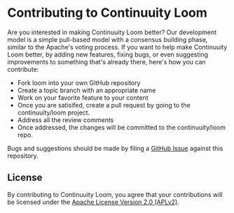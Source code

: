# Contributing to Continuuity Loom

Are you interested in making Continuuity Loom better? Our development model is a simple pull-based model with a consensus building phase, similar to the Apache's voting process. If you want to help make Continuuity Loom better, by adding new features, fixing bugs, or even suggesting improvements to something that's already there, here's how you can contribute:

 * Fork loom into your own GitHub repository
 * Create a topic branch with an appropriate name
 * Work on your favorite feature to your content
 * Once you are satisifed, create a pull request by going to the continuuity/loom project.
 * Address all the review comments
 * Once addressed, the changes will be committed to the continuuity/loom repo.

Bugs and suggestions should be made by filing a [GitHub Issue](https://github.com/continuuity/loom/issues) against this repository.

## License

By contributing to Continuuity Loom, you agree that your contributions will be licensed under the [Apache License Version 2.0 (APLv2)](LICENSE).

